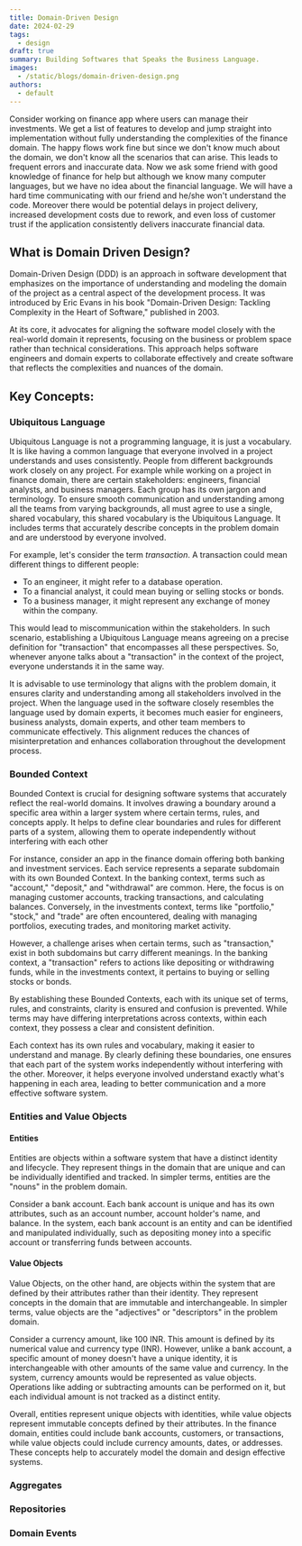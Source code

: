 ```yaml
---
title: Domain-Driven Design
date: 2024-02-29
tags:
  - design
draft: true
summary: Building Softwares that Speaks the Business Language.
images:
  - /static/blogs/domain-driven-design.png
authors:
  - default
---
```


Consider working on finance app where users can manage their investments. We get a list of features to develop and jump straight into implementation without fully understanding the complexities of the finance domain. The happy flows work fine but since we don't know much about the domain, we don't know all the scenarios that can arise. This leads to frequent errors and inaccurate data. Now we ask some friend with good knowledge of finance for help but although we know many computer languages, but we have no idea about the financial language. We will have a hard time communicating with our friend and he/she won't understand the code. Moreover there would be potential delays in project delivery, increased development costs due to rework, and even loss of customer trust if the application consistently delivers inaccurate financial data.

## What is Domain Driven Design?

Domain-Driven Design (DDD) is an approach in software development that emphasizes on the importance of understanding and modeling the domain of the project as a central aspect of the development process. It was introduced by Eric Evans in his book "Domain-Driven Design: Tackling Complexity in the Heart of Software," published in 2003.

At its core, it advocates for aligning the software model closely with the real-world domain it represents, focusing on the business or problem space rather than technical considerations. This approach helps software engineers and domain experts to collaborate effectively and create software that reflects the complexities and nuances of the domain.

## Key Concepts:

### Ubiquitous Language

Ubiquitous Language is not a programming language, it is just a vocabulary. It is like having a common language that everyone involved in a project understands and uses consistently. People from different backgrounds work closely on any project. For example while working on a project in finance domain, there are certain stakeholders: engineers, financial analysts, and business managers. Each group has its own jargon and terminology.
To ensure smooth communication and understanding among all the teams from varying backgrounds, all must agree to use a single, shared vocabulary, this shared vocabulary is the Ubiquitous Language. It includes terms that accurately describe concepts in the problem domain and are understood by everyone involved.

For example, let's consider the term _transaction_. A transaction could mean different things to different people:

- To an engineer, it might refer to a database operation.
- To a financial analyst, it could mean buying or selling stocks or bonds.
- To a business manager, it might represent any exchange of money within the company.

This would lead to miscommunication within the stakeholders. In such scenario, establishing a Ubiquitous Language means agreeing on a precise definition for "transaction" that encompasses all these perspectives. So, whenever anyone talks about a "transaction" in the context of the project, everyone understands it in the same way.

It is advisable to use terminology that aligns with the problem domain, it ensures clarity and understanding among all stakeholders involved in the project. When the language used in the software closely resembles the language used by domain experts, it becomes much easier for engineers, business analysts, domain experts, and other team members to communicate effectively. This alignment reduces the chances of misinterpretation and enhances collaboration throughout the development process.

### Bounded Context

Bounded Context is crucial for designing software systems that accurately reflect the real-world domains. It involves drawing a boundary around a specific area within a larger system where certain terms, rules, and concepts apply. It helps to define clear boundaries and rules for different parts of a system, allowing them to operate independently without interfering with each other

For instance, consider an app in the finance domain offering both banking and investment services. Each service represents a separate subdomain with its own Bounded Context. In the banking context, terms such as "account," "deposit," and "withdrawal" are common. Here, the focus is on managing customer accounts, tracking transactions, and calculating balances. Conversely, in the investments context, terms like "portfolio," "stock," and "trade" are often encountered, dealing with managing portfolios, executing trades, and monitoring market activity.

However, a challenge arises when certain terms, such as "transaction," exist in both subdomains but carry different meanings. In the banking context, a "transaction" refers to actions like depositing or withdrawing funds, while in the investments context, it pertains to buying or selling stocks or bonds.

By establishing these Bounded Contexts, each with its unique set of terms, rules, and constraints, clarity is ensured and confusion is prevented. While terms may have differing interpretations across contexts, within each context, they possess a clear and consistent definition.

Each context has its own rules and vocabulary, making it easier to understand and manage. By clearly defining these boundaries, one ensures that each part of the system works independently without interfering with the other. Moreover, it helps everyone involved understand exactly what's happening in each area, leading to better communication and a more effective software system.

### Entities and Value Objects

#### Entities

Entities are objects within a software system that have a distinct identity and lifecycle. They represent things in the domain that are unique and can be individually identified and tracked. In simpler terms, entities are the "nouns" in the problem domain.

Consider a bank account. Each bank account is unique and has its own attributes, such as an account number, account holder's name, and balance. In the system, each bank account is an entity and can be identified and manipulated individually, such as depositing money into a specific account or transferring funds between accounts.

#### Value Objects

Value Objects, on the other hand, are objects within the system that are defined by their attributes rather than their identity. They represent concepts in the domain that are immutable and interchangeable. In simpler terms, value objects are the "adjectives" or "descriptors" in the problem domain.

Consider a currency amount, like 100 INR. This amount is defined by its numerical value and currency type (INR). However, unlike a bank account, a specific amount of money doesn't have a unique identity, it is interchangeable with other amounts of the same value and currency. In the system, currency amounts would be represented as value objects. Operations like adding or subtracting amounts can be performed on it, but each individual amount is not tracked as a distinct entity.

Overall, entities represent unique objects with identities, while value objects represent immutable concepts defined by their attributes. In the finance domain, entities could include bank accounts, customers, or transactions, while value objects could include currency amounts, dates, or addresses. These concepts help to accurately model the domain and design effective systems.

### Aggregates

### Repositories

### Domain Events
